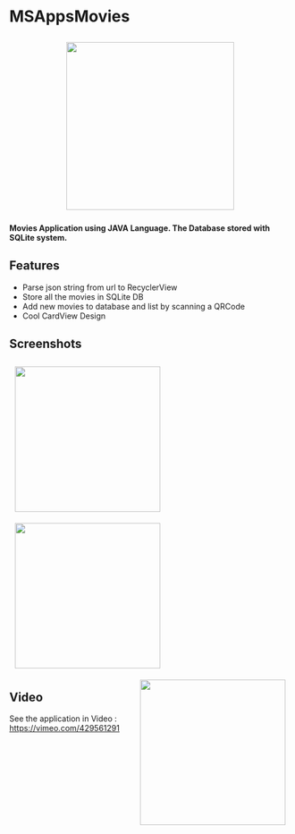 # MSAppsMovies
<p align="center">
 <img src="https://user-images.githubusercontent.com/51478377/84707396-47d73580-af67-11ea-8db0-f086df272b3b.png" width="300" hspace="10" vspace="10">
 </p>
 

**Movies Application using JAVA Language. 
The Database stored with SQLite system.**


## Features
* Parse json string from url to RecyclerView
* Store all the movies in SQLite DB
* Add new movies to database and list by scanning a QRCode
* Cool CardView Design

## Screenshots

[<img src="https://user-images.githubusercontent.com/51478377/84707402-49086280-af67-11ea-9872-5513d074be9c.jpeg" align="left"
width="260" hspace="10" vspace="10">](https://user-images.githubusercontent.com/51478377/84707402-49086280-af67-11ea-9872-5513d074be9c.jpeg)
[<img src="https://user-images.githubusercontent.com/51478377/84707405-49a0f900-af67-11ea-827f-2902fd9c9889.jpeg" align="center"
width="260" hspace="10" vspace="10">](https://user-images.githubusercontent.com/51478377/84707405-49a0f900-af67-11ea-827f-2902fd9c9889.jpeg)
[<img src="https://user-images.githubusercontent.com/51478377/84707411-4b6abc80-af67-11ea-91c1-97d95ebe8bdf.jpeg" align="right"
width="260" hspace="10" vspace="10">](https://user-images.githubusercontent.com/51478377/84707411-4b6abc80-af67-11ea-91c1-97d95ebe8bdf.jpeg)

## Video

See the application in Video : https://vimeo.com/429561291
    


